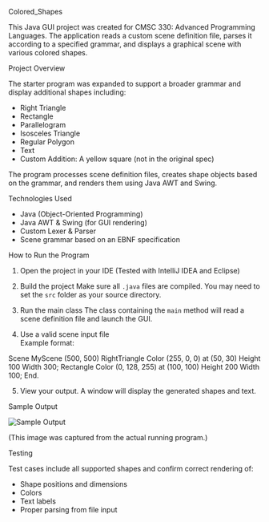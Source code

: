 Colored_Shapes

This Java GUI project was created for CMSC 330: Advanced Programming Languages. The 
application reads a custom scene definition file, parses it according to a specified 
grammar, and displays a graphical scene with various colored shapes.

Project Overview

The starter program was expanded to support a broader grammar and display additional 
shapes including:

- Right Triangle
- Rectangle
- Parallelogram
- Isosceles Triangle
- Regular Polygon
- Text
- Custom Addition: A yellow square (not in the original spec)

The program processes scene definition files, creates shape objects based on the grammar, 
and renders them using Java AWT and Swing.

Technologies Used

- Java (Object-Oriented Programming)
- Java AWT & Swing (for GUI rendering)
- Custom Lexer & Parser
- Scene grammar based on an EBNF specification

How to Run the Program

1. Open the project in your IDE
   (Tested with IntelliJ IDEA and Eclipse)

2. Build the project
   Make sure all `.java` files are compiled. You may need to set the `src` folder as your 
   source directory.

3. Run the main class 
   The class containing the `main` method will read a scene definition file and launch the 
   GUI.

4. Use a valid scene input file  
   Example format:

Scene MyScene (500, 500) 
RightTriangle Color (255, 0, 0) at (50, 30) Height 100 Width 300; 
Rectangle Color (0, 128, 255) at (100, 100) Height 200 Width 100; 
End.


5. View your output. A window will display the generated shapes and text.

Sample Output

![Sample Output](Project%201-2.png)

(This image was captured from the actual running program.)

Testing

Test cases include all supported shapes and confirm correct rendering of:

- Shape positions and dimensions
- Colors
- Text labels
- Proper parsing from file input
